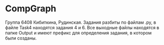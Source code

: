 # CompGraph
Группа 6408 Кибиткина, Рудинская.
Задания разбиты по файлам .py, в файле Task4 находятся задания 4 и 6. 
Все выходные файлы находятся в папке Output и имеют префикс для определения задания, в котором были созданы.
